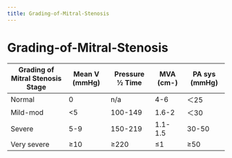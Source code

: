 ```yaml
---
title: Grading-of-Mitral-Stenosis
---
```

# Grading-of-Mitral-Stenosis

| Grading of Mitral Stenosis Stage | Mean V (mmHg) | Pressure ½ Time | MVA (cm-) | PA sys (mmHg) |
|----------------------------------|---------------|-----------------|-----------|---------------|
| Normal                           | 0             | n/a             | 4-6       | ＜25          |
| Mild-mod                         | <5            | 100-149         | 1.6-2     | ＜30          |
| Severe                           | 5-9           | 150-219         | 1.1-1.5   | 30-50         |
| Very severe                      | ≥10           | ≥220            | ≤1        | ≥50           |
